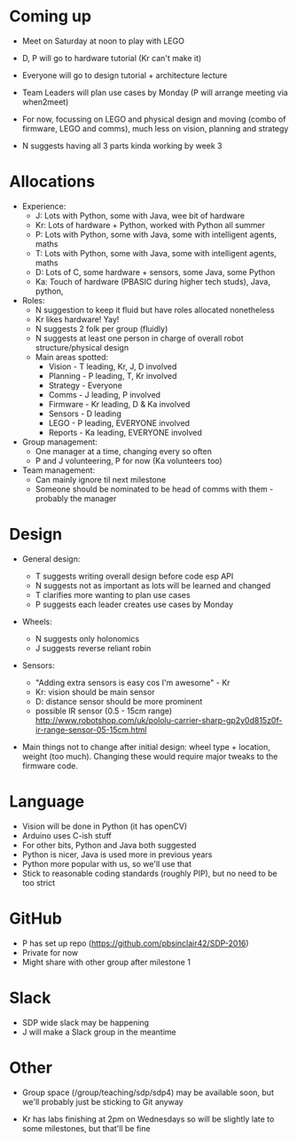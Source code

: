 # Coming up

- Meet on Saturday at noon to play with LEGO

- D, P will go to hardware tutorial (Kr can't make it)
- Everyone will go to design tutorial + architecture lecture

- Team Leaders will plan use cases by Monday (P will arrange meeting via when2meet)

- For now, focussing on LEGO and physical design and moving (combo of firmware, LEGO and comms), much less on vision, planning and strategy

- N suggests having all 3 parts kinda working by week 3


# Allocations

- Experience:
    - J: Lots with Python, some with Java, wee bit of hardware
    - Kr: Lots of hardware + Python, worked with Python all summer
    - P: Lots with Python, some with Java, some with intelligent agents, maths
    - T: Lots with Python, some with Java, some with intelligent agents, maths
    - D: Lots of C, some hardware + sensors, some Java, some Python
    - Ka: Touch of hardware (PBASIC during higher tech studs), Java, python, 
- Roles:
    - N suggestion to keep it fluid but have roles allocated nonetheless
    - Kr likes hardware!  Yay!
    - N suggests 2 folk per group (fluidly)
    - N suggests at least one person in charge of overall robot structure/physical design
    - Main areas spotted:
        - Vision - T leading, Kr, J, D involved
        - Planning - P leading, T, Kr involved
        - Strategy - Everyone
        - Comms - J leading, P involved
        - Firmware - Kr leading, D & Ka involved
        - Sensors - D leading
        - LEGO - P leading, EVERYONE involved
        - Reports - Ka leading, EVERYONE involved
- Group management:
    - One manager at a time, changing every so often
    - P and J volunteering, P for now (Ka volunteers too)
- Team management:
    - Can mainly ignore til next milestone
    - Someone should be nominated to be head of comms with them - probably the manager

# Design

- General design:
    - T suggests writing overall design before code esp API
    - N suggests not as important as lots will be learned and changed
    - T clarifies more wanting to plan use cases
    - P suggests each leader creates use cases by Monday
- Wheels: 
    - N suggests only holonomics
    - J suggests reverse reliant robin
- Sensors:
    - "Adding extra sensors is easy cos I'm awesome" - Kr
    - Kr: vision should be main sensor
    - D: distance sensor should be more prominent
    - possible IR sensor (0.5 - 15cm range) http://www.robotshop.com/uk/pololu-carrier-sharp-gp2y0d815z0f-ir-range-sensor-05-15cm.html

- Main things not to change after initial design: wheel type + location, weight (too much).  Changing these would require major tweaks to the firmware code.  


# Language
-    Vision will be done in Python (it has openCV)
-    Arduino uses C-ish stuff
-    For other bits, Python and Java both suggested
-    Python is nicer, Java is used more in previous years
-    Python more popular with us, so we'll use that
-    Stick to reasonable coding standards (roughly PIP), but no need to be too strict

# GitHub
-    P has set up repo (https://github.com/pbsinclair42/SDP-2016)
-    Private for now
-    Might share with other group after milestone 1

# Slack
-    SDP wide slack may be happening
-    J will make a Slack group in the meantime

# Other

- Group space (/group/teaching/sdp/sdp4) may be available soon, but we'll probably just be sticking to Git anyway

- Kr has labs finishing at 2pm on Wednesdays so will be slightly late to some milestones, but that'll be fine
